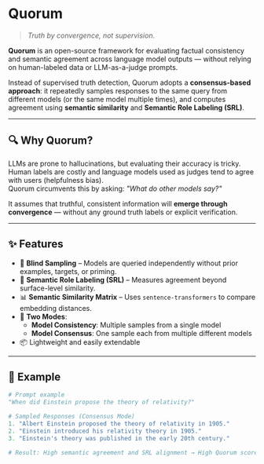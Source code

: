 
# Quorum

> _Truth by convergence, not supervision._

**Quorum** is an open-source framework for evaluating factual consistency and semantic agreement across language model outputs — without relying on human-labeled data or LLM-as-a-judge prompts.

Instead of supervised truth detection, Quorum adopts a **consensus-based approach**: it repeatedly samples responses to the same query from different models (or the same model multiple times), and computes agreement using **semantic similarity** and **Semantic Role Labeling (SRL)**.

---

## 🔍 Why Quorum?

LLMs are prone to hallucinations, but evaluating their accuracy is tricky. Human labels are costly and language models used as judges tend to agree with users (helpfulness bias).  
Quorum circumvents this by asking: _"What do other models say?"_

It assumes that truthful, consistent information will **emerge through convergence** — without any ground truth labels or explicit verification.

---

## ✨ Features

- 🤖 **Blind Sampling** – Models are queried independently without prior examples, targets, or priming.
- 🧠 **Semantic Role Labeling (SRL)** – Measures agreement beyond surface-level similarity.
- 📊 **Semantic Similarity Matrix** – Uses `sentence-transformers` to compare embedding distances.
- 🔁 **Two Modes**:
  - **Model Consistency**: Multiple samples from a single model
  - **Model Consensus**: One sample each from multiple different models
- 📦 Lightweight and easily extendable

---

## 🧪 Example

```python
# Prompt example
"When did Einstein propose the theory of relativity?"

# Sampled Responses (Consensus Mode)
1. "Albert Einstein proposed the theory of relativity in 1905."
2. "Einstein introduced his relativity theory in 1905."
3. "Einstein's theory was published in the early 20th century."

# Result: High semantic agreement and SRL alignment → High Quorum score

